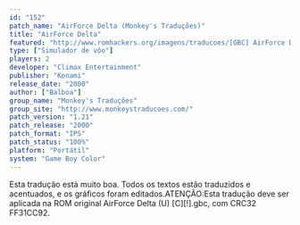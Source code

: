 ```yaml
---
id: "152"
patch_name: "AirForce Delta (Monkey's Traduções)"
title: "AirForce Delta"
featured: "http://www.romhackers.org/imagens/traducoes/[GBC] AirForce Delta - Monkey's Traduções - 1.png"
type: ["Simulador de vôo"]
players: 2
developer: "Climax Entertainment"
publisher: "Konami"
release_date: "2000"
author: ["Balboa"]
group_name: "Monkey's Traduções"
group_site: "http://www.monkeystraducoes.com/"
patch_version: "1.21"
patch_release: "2000"
patch_format: "IPS"
patch_status: "100%"
platform: "Portátil"
system: "Game Boy Color"
---
```


Esta tradução está muito boa. Todos os textos estão traduzidos e acentuados, e os gráficos foram editados.ATENÇÃO:Esta tradução deve ser aplicada na ROM original AirForce Delta (U) [C][!].gbc, com CRC32 FF31CC92.